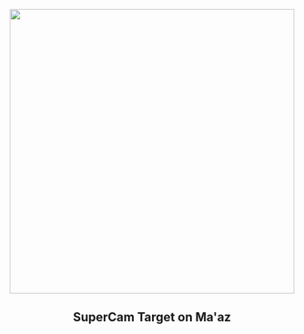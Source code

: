 
<p align="center"><img src="https://apod.nasa.gov/apod/image/2503/pia24493-2-1041.jpg" width="500" height="500"></p>
<h2 align="center"> SuperCam Target on Ma'az </h2>
